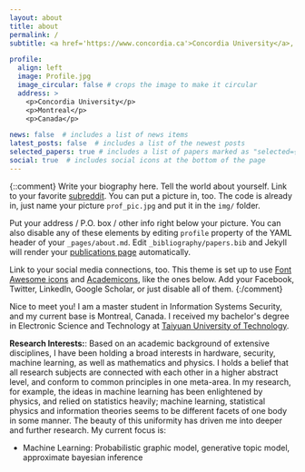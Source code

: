 ```yaml
---
layout: about
title: about
permalink: /
subtitle: <a href='https://www.concordia.ca'>Concordia University</a>, Montreal

profile:
  align: left
  image: Profile.jpg
  image_circular: false # crops the image to make it circular
  address: >
    <p>Concordia University</p>
    <p>Montreal</p>
    <p>Canada</p>

news: false  # includes a list of news items
latest_posts: false  # includes a list of the newest posts
selected_papers: true # includes a list of papers marked as "selected={true}"
social: true  # includes social icons at the bottom of the page
---
```


{::comment}
Write your biography here. Tell the world about yourself. Link to your favorite [subreddit](http://reddit.com). You can put a picture in, too. The code is already in, just name your picture `prof_pic.jpg` and put it in the `img/` folder.

Put your address / P.O. box / other info right below your picture. You can also disable any of these elements by editing `profile` property of the YAML header of your `_pages/about.md`. Edit `_bibliography/papers.bib` and Jekyll will render your [publications page](/al-folio/publications/) automatically.

Link to your social media connections, too. This theme is set up to use [Font Awesome icons](http://fortawesome.github.io/Font-Awesome/) and [Academicons](https://jpswalsh.github.io/academicons/), like the ones below. Add your Facebook, Twitter, LinkedIn, Google Scholar, or just disable all of them.
{:/comment}

Nice to meet you! I am a master student in Information Systems Security, and my current base is Montreal, Canada. I received my bachelor's degree in Electronic Science and Technology at <a href="https://english.tyut.edu.cn">Taiyuan University of Technology</a>.

__Research Interests:__: Based on an academic background of extensive disciplines, I have been holding a broad interests in hardware, security, machine learning, as well as mathematics and physics. I holds a belief that all research subjects are connected with each other in a higher abstract level, and conform to common principles in one meta-area. In my research, for example, the ideas in machine learning has been enlightened by physics, and relied on statistics heavily; machine learning, statistical physics and information theories seems to be different facets of one body in some manner. The beauty of this uniformity has driven me into deeper and further research. My current focus is:

- Machine Learning: Probabilistic graphic model, generative topic model, approximate bayesian inference


